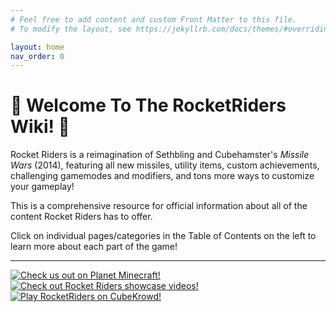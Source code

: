```yaml
---
# Feel free to add content and custom Front Matter to this file.
# To modify the layout, see https://jekyllrb.com/docs/themes/#overriding-theme-defaults

layout: home
nav_order: 0
---
```

# 🚀 **Welcome To The RocketRiders Wiki!** 🚀

Rocket Riders is a reimagination of Sethbling and Cubehamster's *Missile Wars* (2014), featuring all new missiles, utility items, custom achievements, challenging gamemodes and modifiers, and tons more ways to customize your gameplay!

This is a comprehensive resource for official information about all of the content Rocket Riders has to offer.

Click on individual pages/categories in the Table of Contents on the left to learn more about each part of the game!  

---

[![Check us out on Planet Minecraft!](/images/pmc_logo1.png)](https://www.planetminecraft.com/project/rocket-riders/) [![Check out Rocket Riders showcase videos!](/images/rr_logo1.png)](https://youtube.com/playlist?list=PLPke2IloqMPrpmS_RpVvR0-dRQ_0zRC1g) [![Play RocketRiders on CubeKrowd!](/images/cubekrowd_logo1.png)](https://cubekrowd.net/)


